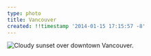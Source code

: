 ```yaml
---
type: photo
title: Vancouver
created: !!timestamp '2014-01-15 17:15:57 -8'
---
```

![Cloudy sunset over downtown Vancouver.](/media/images/photos/2014/01/van.jpg)
